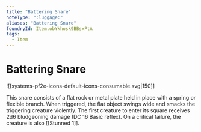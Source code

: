 ```yaml
---
title: "Battering Snare"
noteType: ":luggage:"
aliases: "Battering Snare"
foundryId: Item.obYkhosk9BBsxPtA
tags:
  - Item
---
```


# Battering Snare
![[systems-pf2e-icons-default-icons-consumable.svg|150]]

This snare consists of a flat rock or metal plate held in place with a spring or flexible branch. When triggered, the flat object swings wide and smacks the triggering creature violently. The first creature to enter its square receives 2d6 bludgeoning damage (DC 16 Basic reflex). On a critical failure, the creature is also [[Stunned 1]].
